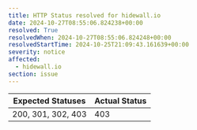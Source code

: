 ```yaml
---
title: HTTP Status resolved for hidewall.io
date: 2024-10-27T08:55:06.824238+00:00
resolved: True
resolvedWhen: 2024-10-27T08:55:06.824248+00:00
resolvedStartTime: 2024-10-25T21:09:43.161639+00:00
severity: notice
affected:
  - hidewall.io
section: issue
---
```


| Expected Statuses | Actual Status  |
|-------------------|----------------|
| 200, 301, 302, 403 | 403 |
